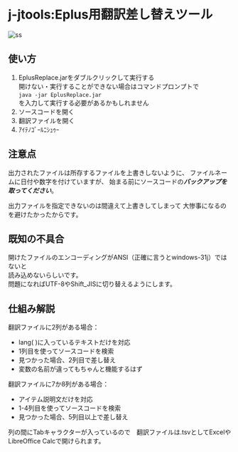 # j-jtools:Eplus用翻訳差し替えツール
![ss](https://i.imgur.com/PYIxSZs.png)
## 使い方
1. EplusReplace.jarをダブルクリックして実行する  
    開けない・実行することができない場合はコマンドプロンプトで  
    ```java -jar EplusReplace.jar```  
    を入力して実行する必要があるかもしれません  
2. ソースコードを開く
3. 翻訳ファイルを開く
4. ｱｲﾃﾉｺﾞｰﾙﾆｼｭｩｰ

## 注意点
出力されたファイルは所存するファイルを上書きしないように、
ファイルネームに日付や数字を付けていますが、
始まる前にソースコードの***バックアップを取ってください***。 

出力ファイルを指定できないのは間違えて上書きしてしまって
大惨事になるのを避けたかったからです。

## 既知の不具合
開けたファイルのエンコーディングがANSI（正確に言うとwindows-31j）ではないと  
読み込めないらしいです。  
問題になればUTF-8やShift_JISに切り替えるようにします。

## 仕組み解説
翻訳ファイルに2列がある場合：
- lang( )に入っているテキストだけを対応
- 1列目を使ってソースコードを検索
- 見つかった場合、2列目で差し替え
- 変数の名前が違ってもちゃんと機能するはず

翻訳ファイルに7か8列がある場合：
- アイテム説明文だけを対応
- 1-4列目を使ってソースコードを検索
- 見つかった場合、5列目以上で差し替え

列の間にTabキャラクターが入っているので　翻訳ファイルは.tsvとしてExcelやLibreOffice Calcで開けられます。
